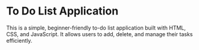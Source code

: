 # To Do List Application
This is a simple, beginner-friendly to-do list application built with HTML, CSS, and JavaScript. It allows users to add, delete, and manage their tasks efficiently.

